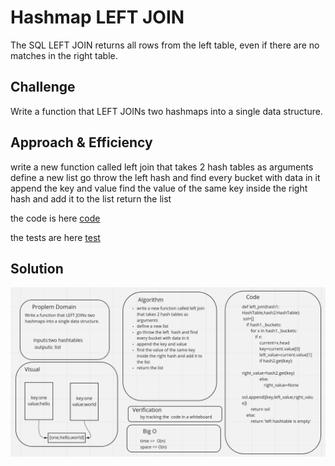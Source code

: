 # Hashmap LEFT JOIN
<!-- Short summary or background information -->
The SQL LEFT JOIN returns all rows from the left table, even if there are no matches in the right table.
## Challenge
<!-- Description of the challenge -->
Write a function that LEFT JOINs two hashmaps into a single data structure.
## Approach & Efficiency
<!-- What approach did you take? Why? What is the Big O space/time for this approach? -->
write a new function called left join that takes 2 hash tables as arguments
define a new list
go throw the left  hash and find every bucket with data in it
append the key and value
find the value of the same key inside the right hash and add it to the list
return the list

the code is here [code](left_joint.py)

the tests are here [test](test_left.py)

## Solution
<!-- Embedded whiteboard image -->
![cdc](cc33.png)
